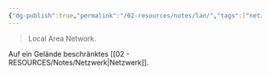 ```yaml
---
{"dg-publish":true,"permalink":"/02-resources/notes/lan/","tags":["netzwerk"],"noteIcon":"","updated":"2025-07-12T13:31:41.304+02:00"}
---
```


> Local Area Network.

Auf ein Gelände beschränktes [[02 - RESOURCES/Notes/Netzwerk\|Netzwerk]].